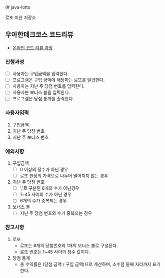 (# java-lotto

로또 미션 저장소

## 우아한테크코스 코드리뷰

- [온라인 코드 리뷰 과정](https://github.com/woowacourse/woowacourse-docs/blob/master/maincourse/README.md)

### 진행과정
- [ ] 사용자는 구입금액을 입력한다.
- [ ] 프로그램은 구입 금액에 해당하는 로또를 발급한다.
- [ ] 사용자는 지난 주 당첨 번호를 입력한다.
- [ ] 사용자는 보너스 볼을 입력한다.
- [ ] 프로그램은 당첨 통계를 출력한다.

### 사용자입력
1. 구입금액
2. 지난 주 당첨 번호
3. 지난 주 보너스 번호

### 예외사항
1. 구입금액
    - [ ] 0 이상의 정수가 아닌 경우
    - [ ] 로또 한장의 가격으로 나누어 떨어지지 않는 경우
2. 지난 주 당첨 번호
    - [ ] ','로 구분된 6개의 수가 아닌경우
    - [ ] 1~45 사이의 수가 아닌 경우
    - [ ] 6개의 수가 중복되는 경우
3. 보너스 볼
    - [ ] 지난 주 당첨 번호와 수가 중복되는 경우

### 참고사항
1. 로또
   - 로또는 6개의 당첨번호와 1개의 보너스 볼로 구성된다.
   - 로또 번호는 1~45 사이의 정수 값이다.
2. 당첨 통계
   - 총 수익률은 (당첨 금액 / 구입 금액)으로 계산하며, 소수점 둘째 자리까지 표기한다.